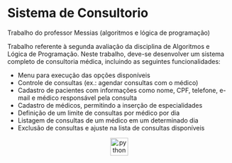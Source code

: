# Sistema de Consultorio 
Trabalho do professor Messias (algoritmos e lógica de programação)


Trabalho referente à segunda avaliação da disciplina de Algoritmos e Lógica de Programação. Neste trabalho, deve-se desenvolver um sistema completo de consultoria médica, incluindo as seguintes funcionalidades:

- Menu para execução das opções disponíveis
- Controle de consultas (ex.: agendar consultas com o médico)
- Cadastro de pacientes com informações como nome, CPF, telefone, e-mail e médico responsável pela consulta
- Cadastro de médicos, permitindo a inserção de especialidades
- Definição de um limite de consultas por médico por dia
- Listagem de consultas de um médico em um determinado dia
- Exclusão de consultas e ajuste na lista de consultas disponíveis

<div align="center">
  <img src="https://skillicons.dev/icons?i=py" height="40" alt="python logo"  />
</div>
